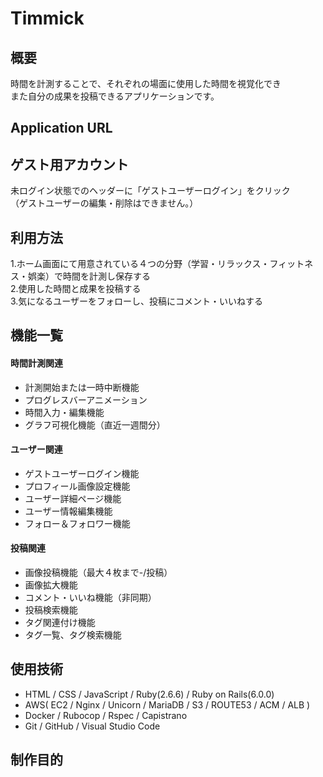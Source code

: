 # Timmick
## 概要
時間を計測することで、それぞれの場面に使用した時間を視覚化でき  
また自分の成果を投稿できるアプリケーションです。

## Application URL

## ゲスト用アカウント
未ログイン状態でのヘッダーに「ゲストユーザーログイン」をクリック  
（ゲストユーザーの編集・削除はできません。）

## 利用方法
1.ホーム画面にて用意されている４つの分野（学習・リラックス・フィットネス・娯楽）で時間を計測し保存する  
2.使用した時間と成果を投稿する  
3.気になるユーザーをフォローし、投稿にコメント・いいねする

## 機能一覧
#### 時間計測関連
* 計測開始または一時中断機能
* プログレスバーアニメーション
* 時間入力・編集機能
* グラフ可視化機能（直近一週間分）

#### ユーザー関連
* ゲストユーザーログイン機能
* プロフィール画像設定機能
* ユーザー詳細ページ機能
* ユーザー情報編集機能
* フォロー＆フォロワー機能

#### 投稿関連
* 画像投稿機能（最大４枚まで-/投稿）
* 画像拡大機能
* コメント・いいね機能（非同期）
* 投稿検索機能
* タグ関連付け機能
* タグ一覧、タグ検索機能

## 使用技術
* HTML / CSS / JavaScript / Ruby(2.6.6) / Ruby on Rails(6.0.0)
* AWS( EC2 / Nginx / Unicorn / MariaDB / S3 / ROUTE53 / ACM / ALB )
* Docker / Rubocop / Rspec / Capistrano
* Git / GitHub / Visual Studio Code

## 制作目的
